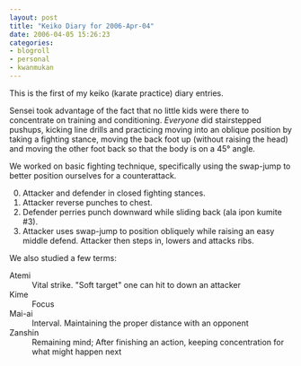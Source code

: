 ```yaml
---
layout: post
title: "Keiko Diary for 2006-Apr-04"
date: 2006-04-05 15:26:23
categories:
- blogroll
- personal
- kwanmukan
---
```

This is the first of my keiko (karate practice) diary entries.

<!--more-->
Sensei took advantage of the fact that no little kids were there to
concentrate on training and conditioning.  _Everyone_ did stairstepped
pushups, kicking line drills and practicing moving into an oblique position by
taking a fighting stance, moving the back foot up (without raising the head)
and moving the other foot back so that the body is on a 45&deg; angle.

We worked on basic fighting technique, specifically using the swap-jump to
better position ourselves for a counterattack.

0.  Attacker and defender in closed fighting stances.
0.  Attacker reverse punches to chest.
0.  Defender perries punch downward while sliding back (ala ipon kumite #3).
0.  Attacker uses swap-jump to position obliquely while raising an easy middle
    defend.  Attacker then steps in, lowers and attacks ribs.

We also studied a few terms:

<dl>
    <dt>Atemi</dt>
    <dd>Vital strike.  "Soft target" one can hit to down an attacker</dd>
    <dt>Kime</dt>
    <dd>Focus</dd>
    <dt>Mai-ai</dt>
    <dd>Interval.  Maintaining the proper distance with an opponent</dd>
    <dt>Zanshin</dt>
    <dd>
        Remaining mind;  After finishing an action, keeping concentration for
        what might happen next
    </dd>
</dl>
